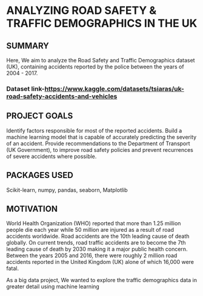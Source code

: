 # ANALYZING ROAD SAFETY & TRAFFIC DEMOGRAPHICS IN THE UK 
## SUMMARY
Here, We aim to analyze the Road Safety and Traffic Demographics dataset (UK), containing accidents reported by the police between the years of 2004 - 2017.
### Dataset link-https://www.kaggle.com/datasets/tsiaras/uk-road-safety-accidents-and-vehicles

## PROJECT GOALS
Identify factors responsible for most of the reported accidents.
Build a machine learning model that is capable of accurately predicting the severity of an accident.
Provide recommendations to the Department of Transport (UK Government), to improve road safety policies and prevent recurrences of severe accidents where possible.

## PACKAGES USED
Scikit-learn, numpy, pandas, seaborn, Matplotlib

## MOTIVATION
World Health Organization (WHO) reported that more than 1.25 million people die each year while 50 million are injured as a result of road accidents worldwide. Road accidents are the 10th leading cause of death globally. On current trends, road traffic accidents are to become the 7th leading cause of death by 2030 making it a major public health concern. Between the years 2005 and 2016, there were roughly 2 million road accidents reported in the United Kingdom (UK) alone of which 16,000 were fatal.

As a big data project, We wanted to explore the traffic demographics data in greater detail using machine learning